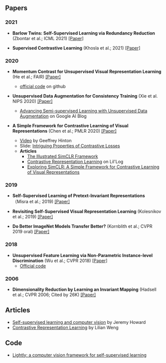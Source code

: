 

## Papers

### 2021

* **Barlow Twins: Self-Supervised Learning via Redundancy Reduction** (Zbontar et al.; ICML 2021) [[Paper]](https://arxiv.org/pdf/2103.03230.pdf)
  
* **Supervised Contrastive Learning** (Khosla et al.; 2021) [[Paper]](https://arxiv.org/pdf/2004.11362.pdf)

### 2020

* **Momentum Contrast for Unsupervised Visual Representation Learning** (He et al.; FAIR) [[Paper]](https://arxiv.org/pdf/1911.05722.pdf)
  * [official code](https://github.com/facebookresearch/moco) on github

* **Unsupervised Data Augmentation for Consistency Training** (Xie et al. NIPS 2020) [[Paper]](https://arxiv.org/pdf/1904.12848.pdf)
  * [Advancing Semi-supervised Learning with Unsupervised Data Augmentation](https://ai.googleblog.com/2019/07/advancing-semi-supervised-learning-with.html) on Google AI Blog


* **A Simple Framework for Contrastive Learning of Visual Representations** (Chen et al.; PMLR 2020) [[Paper]](https://arxiv.org/pdf/2002.05709.pdf)
  * [Video](https://www.youtube.com/watch?v=FdiWTvtsd1E) by Geeffrey Hinton
  * Slide: [Intriguing Properties of Contrastive Losses](https://docs.google.com/presentation/d/1nnXuqFGED-8BemqNeatbd15IIsz2naRMoQsTuTzLYqw/edit#slide=id.g9014b3ab8b_0_10)
  * **Articles**
    * [The Illustrated SimCLR Framework](https://amitness.com/2020/03/illustrated-simclr/)
    * [Contrastive Representation Learning](https://lilianweng.github.io/posts/2021-05-31-contrastive/) on Lil'Log
    * [Exploring SimCLR: A Simple Framework for Contrastive Learning of Visual Representations](https://sthalles.github.io/simple-self-supervised-learning/)
    
### 2019

* **Self-Supervised Learning of Pretext-Invariant Representations** （Misra et al.; 2019) [[Paper]](https://arxiv.org/pdf/1912.01991.pdf)

* **Revisiting Self-Supervised Visual Representation Learning** (Kolesnikov et al.; 2019) [[Paper]](https://arxiv.org/pdf/1901.09005.pdf)

* **Do Better ImageNet Models Transfer Better?** (Kornblith et al.; CVPR 2019 oral) [[Paper]](https://arxiv.org/pdf/1805.08974.pdf)

### 2018

* **Unsupervised Feature Learning via Non-Parametric Instance-level Discrimination** (Wu et al.; CVPR 2018) [[Paper]](https://arxiv.org/pdf/1805.01978.pdf)
  * [Official code](https://github.com/zhirongw/lemniscate.pytorch)

### 2006

* **Dimensionality Reduction by Learning an Invariant Mapping** (Hadsell et al.; CVPR 2006; Cited by 26K) [[Paper]](https://d1wqtxts1xzle7.cloudfront.net/56222713/cvpr06-with-cover-page-v2.pdf?Expires=1624509107&Signature=BX0Ro84vMf8kUR-JzZcommKXgfNaXc1E5FgOcr6hDSiGzA5vMF1lbF7nzJEPxR9NfPT3cwzlx24zEFlB8wqdWDGCipIyZqLNwso5e1lQqi9d07aKW5F8LJ9xXIHbS51hS2ZaKccZMVBXArrL5O--QPFjeWvbkf~u3mtzYFdrADZ1ypXFilwzwwDp95JCVCnp1yglUYYyb0cGV2PalGeT-zJdDBcyFd1nTAoXHT-4UNxfHafcFXjAveNI~iOINHMRxWei6x~ERfNRoIyxdgXyRfN1AdqWJT-KjT~4VZ5lDMzQWT6CxHwnpYf7jbmW5nCYpvPs6hxc1olDGADvrulTJA__&Key-Pair-Id=APKAJLOHF5GGSLRBV4ZA)


## Articles

* [Self-supervised learning and computer vision](https://www.fast.ai/2020/01/13/self_supervised/) by Jeremy Howard
* [Contrastive Representation Learning](https://lilianweng.github.io/posts/2021-05-31-contrastive/) by Lilian Weng

## Code 
* [Lightly: a computer vision framework for self-supervised learning](https://github.com/lightly-ai/lightly)


